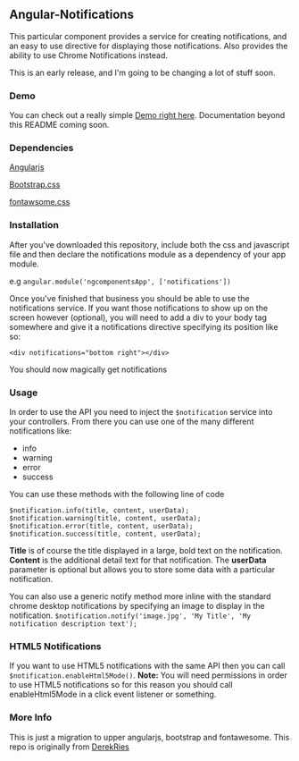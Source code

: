 ## Angular-Notifications

This particular component provides a service for creating notifications, and an
easy to use directive for displaying those notifications. Also provides the ability
to use Chrome Notifications instead.

This is an early release, and I'm going to be changing a lot of stuff soon.

### Demo
You can check out a really simple [Demo right here](http://nramirez.github.io/angularNotifications). Documentation beyond this README coming soon.

### Dependencies
[Angularjs](https://angularjs.org/)

[Bootstrap.css](http://getbootstrap.com/)

[fontawsome.css](http://fontawesome.io/)

### Installation
After you've downloaded this repository, include both the css and javascript file
and then declare the notifications module as a dependency of your app module.

e.g `angular.module('ngcomponentsApp', ['notifications'])`

Once you've finished that business you should be able to use the notifications service.
If you want those notifications to show up on the screen however (optional), you
will need to add a div to your body tag somewhere and give it a notifications directive
specifying its position like so:

`<div notifications="bottom right"></div>`

You should now magically get notifications

### Usage

In order to use the API you need to inject the `$notification` service into
your controllers. From there you can use one of the many different notifications
like:

 * info
 * warning
 * error
 * success

You can use these methods with the following line of code

`$notification.info(title, content, userData);`
`$notification.warning(title, content, userData);`
`$notification.error(title, content, userData);`
`$notification.success(title, content, userData);`

**Title** is of course the title displayed in a large, bold text on the notification.
**Content** is the additional detail text for that notification. The **userData** parameter
is optional but allows you to store some data with a particular notification.

You can also use a generic notify method more inline with the standard chrome desktop
notifications by specifying an image to display in the notification.
`$notification.notify('image.jpg', 'My Title', 'My notification description text');`

### HTML5 Notifications
If you want to use HTML5 notifications with the same API then you can call
`$notification.enableHtml5Mode()`. **Note:** You will need permissions in
order to use HTML5 notifications so for this reason you should call enableHtml5Mode
in a click event listener or something.


### More Info
This is just a migration to upper angularjs, bootstrap and fontawesome.
This repo is originally from [DerekRies](https://github.com/DerekRies/Angular-Notifications)

